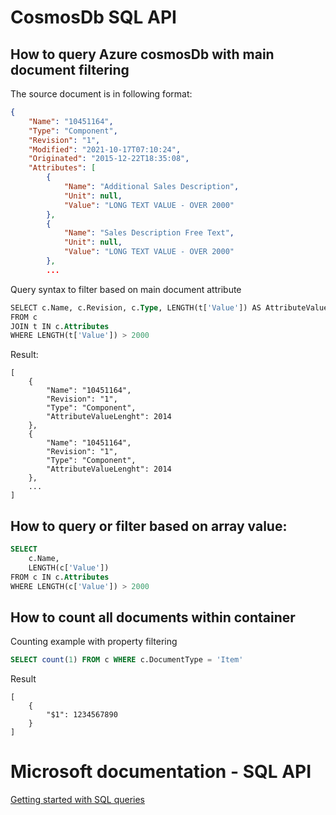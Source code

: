 
# CosmosDb SQL API

## How to query Azure cosmosDb with main document filtering

The source document is in following format:
``` Json
{
    "Name": "10451164",
    "Type": "Component",
    "Revision": "1",
    "Modified": "2021-10-17T07:10:24",
    "Originated": "2015-12-22T18:35:08",
    "Attributes": [
        {
            "Name": "Additional Sales Description",
            "Unit": null,
            "Value": "LONG TEXT VALUE - OVER 2000"
        },
        {
            "Name": "Sales Description Free Text",
            "Unit": null,
            "Value": "LONG TEXT VALUE - OVER 2000"
        },
        ...
```

Query syntax to filter based on main document attribute
``` sql
SELECT c.Name, c.Revision, c.Type, LENGTH(t['Value']) AS AttributeValueLenght
FROM c
JOIN t IN c.Attributes
WHERE LENGTH(t['Value']) > 2000
```
Result:
```
[
    {
        "Name": "10451164",
        "Revision": "1",
        "Type": "Component",
        "AttributeValueLenght": 2014
    },
    {
        "Name": "10451164",
        "Revision": "1",
        "Type": "Component",
        "AttributeValueLenght": 2014
    },
    ...
]
```
## How to query or filter based on array value:
``` sql
SELECT 
    c.Name,
    LENGTH(c['Value'])
FROM c IN c.Attributes
WHERE LENGTH(c['Value']) > 2000
```

## How to count all documents within container

Counting example with property filtering
``` sql
SELECT count(1) FROM c WHERE c.DocumentType = 'Item'
```
Result
```
[
    {
        "$1": 1234567890
    }
]
```

# Microsoft documentation - SQL API
[Getting started with SQL queries](https://learn.microsoft.com/en-us/azure/cosmos-db/sql/sql-query-getting-started)

